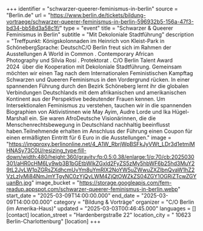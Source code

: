 +++
identifier = "schwarzer-queerer-feminismus-in-berlin"
source = "Berlin.de"
url = "https://www.berlin.de/tickets/bildung-vortraege/schwarzer-queerer-feminismus-in-berlin-596932b5-156a-47f3-bd34-bb58d3a58c1f/"
type = "event"
title = "Schwarzer & Queerer Feminismus in Berlin"
subtitle = "Mit Dekoloniale Stadtführung"
description = "Treffpunkt: Königskolonnaden im Heinrich von Kleist-Park in SchönebergSprache: DeutschC/O Berlin freut sich im Rahmen der Ausstellungen A World in Common . Contemporary African Photography und Silvia Rosi . Protektorat . C/O Berlin Talent Award 2024  über die Kooperation mit Dekoloniale Stadtführung. Gemeinsam möchten wir einen Tag nach dem Internationalen Feministischen Kampftag Schwarzen und Queeren Feminismus in den Vordergrund rücken. In einer spannenden Führung durch den Bezirk Schöneberg lernt ihr die globalen Verbindungen Deutschlands mit dem afrikanischen und amerikanischen Kontinent aus der Perspektive bedeutender Frauen kennen. Um Intersektionalen Feminismus zu verstehen, tauchen wir in die spannenden Biographien von Aktivistinnen wie May Ayim, Audre Lorde und Ika Hügel-Marshall ein. Sie waren AfroDeutsche Visionärinnen, die die Menschenrechtsbewegung in Deutschland nachhaltig beeinflusst haben.Teilnehmende erhalten im Anschluss der Führung einen Coupon für einen ermäßigten Eintritt für 6 Euro in die Ausstellungen."
image = "https://imgproxy.berlinonline.net/4_A1W_RbrjWpBSFkJyVWt_LDr3d1etmiMHNASy73C0U/resizing_type:fill-down/width:480/height:360/gravity:fp:0.5:0.38/enlarge:1/q:70/cb:2025030301/aHR0cHM6Ly9wb3B1bGEtbWlkZGxld2FyZS5zMy5hbWF6b25hd3MuY29tL2JvLW1pZGRsZXdhcmUvYm8uYmRlX2NoYW5uZWwuZXZlbnQvaW1hZ2VzLzIyMi84NmJmYTgyNC0zYjQyLWM4ZjQtOWZkZS04ZGY1OGRiZTcwZGYuanBn.jpg"
image_bucket = "https://storage.googleapis.com/fem-readup.appspot.com/schwarzer-queerer-feminismus-in-berlin.webp"
start_date = "2025-03-09T14:00:00.000"
end_date = "2025-03-09T14:00:00.000"
category = "Bildung & Vorträge"
organizer = "C/O Berlin (im Amerika-Haus)"
updated = "2025-03-03T00:46:45.000"
languages = []
[contact]
location_street = "Hardenbergstraße 22"
location_city = " 10623 Berlin-Charlottenburg"
[location]
+++